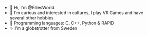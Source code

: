 - 👋 Hi, I'm @ElliesWorld
- 👀 I'm curious and interested in cultures, I play VR Games and have several other hobbies
- 🌱 Programming languages: C, C++, Python & RAPID
- ✨ I'm a globetrotter from Sweden

<!---
ElliesWorld/ElliesWorld is a ✨ special ✨ repository because its `README.md` (this file) appears on your GitHub profile.
You can click the Preview link to take a look at your changes.
--->
